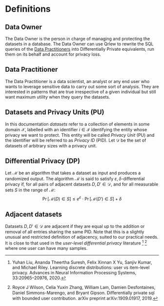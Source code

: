 # Definitions

## Data Owner
The Data Owner is the person in charge of managing and protecting the datasets in a database.
The Data Owner can use Qrlew to rewrite the SQL queries of the [Data Practitioners](#data-practitioner) into Differentially Private equivalents,
run them on its behalf and account for privacy loss.

## Data Practitioner
The Data Practitioner is a data scientist, an analyst or any end user who wants to leverage sensitive data to carry out some sort of analysis.
They are interested in patterns that are true irrespective of a given individual but still want maximum utility when they query the datasets.

## Datasets and Privacy Units (PU)

In this documentation *datasets* refer to a collection of elements in some domain $\mathcal{X}$, labelled with an identifier $i\in \mathcal{I}$ identifying the entity whose privacy we want to protect. This entity will be called *Privacy Unit* (PU) and the identifier will be referred to as *Privacy ID* (PID). Let $\mathcal{D}$ be the set of datasets of arbitrary sizes with a privacy unit.

## Differential Privacy (DP)

Let $\mathcal{M}$ be an algorithm that takes a dataset as input and produces a randomized output. The algorithm $\mathcal{M}$ is said to satisfy $\varepsilon,\delta$-differential privacy if, for all pairs of adjacent datasets $D, D' \in \mathcal{D}$, and for all measurable sets $S$ in the range of $\mathcal{M}$:
$$
\Pr[\mathcal{M}(D) \in S] \leq e^{\varepsilon} \cdot \Pr[\mathcal{M}(D') \in S] + \delta
$$

## Adjacent datasets

Datasets $D, D' \in \mathcal{D}$ are adjacent if they are equal up to the addition or removal of all entries sharing the same PID. Note that this is a slightly unusual and restricted definition of adjacency, suited to our practical needs. It is close to that used in the *user-level differential privacy* literature [^1] [^2] where one user can have many samples.

[^1]: Yuhan Liu, Ananda Theertha Suresh, Felix Xinnan X Yu, Sanjiv Kumar, and Michael Riley. Learning discrete distributions: user vs item-level privacy. Advances in Neural Information Processing Systems, 33:20965–20976, 2020.

[^2]: Royce J Wilson, Celia Yuxin Zhang, William Lam, Damien Desfontaines, Daniel Simmons-Marengo, and Bryant Gipson. Diﬀerentially private sql with bounded user contribution. arXiv preprint arXiv:1909.01917, 2019. 